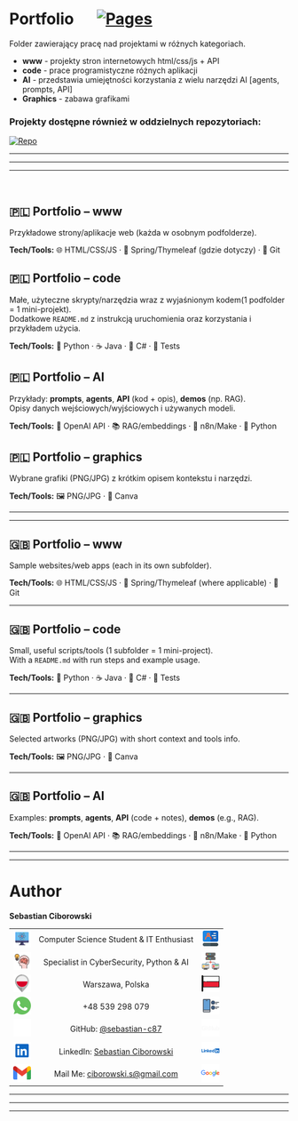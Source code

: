 ﻿# Portfolio &emsp; [![Pages](https://img.shields.io/badge/GitHub_Pages-Go_To_Home_Page-aa?style=for-the-badge&labelColor=7cffe5&logo=github&logoColor=black&)](https://sebastian-c87.github.io/my-IT-profile-hub/)

Folder zawierający pracę nad projektami w różnych kategoriach.
<br>
- **www** - projekty stron internetowych html/css/js + API
- **code** - prace programistyczne różnych aplikacji
- **AI** - przedstawia umiejętności korzystania z wielu narzędzi AI [agents, prompts, API]
- **Graphics** - zabawa grafikami


###   Projekty dostępne również w oddzielnych repozytoriach: 

[![Repo](https://img.shields.io/badge/GitHub_Repositories-My_Projects-f05032?style=for-the-badge&logo=github)](https://github.com/sebastian-c87?tab=repositories)



---
---
---

<br>

## 🇵🇱 Portfolio – www
Przykładowe strony/aplikacje web (każda w osobnym podfolderze).  


**Tech/Tools:** 🌐 HTML/CSS/JS · 🍃 Spring/Thymeleaf (gdzie dotyczy) · 🐙 Git

## 🇵🇱 Portfolio – code
Małe, użyteczne skrypty/narzędzia wraz z wyjaśnionym kodem(1 podfolder = 1 mini-projekt).  
Dodatkowe `README.md` z instrukcją uruchomienia oraz korzystania i przykładem użycia.

**Tech/Tools:** 🐍 Python · ☕ Java · 🧱 C# · 🧪 Tests 

## 🇵🇱 Portfolio – AI
Przykłady: **prompts**, **agents**, **API** (kod + opis), **demos** (np. RAG).  
Opisy danych wejściowych/wyjściowych i używanych modeli.

**Tech/Tools:** 🤖 OpenAI API · 📚 RAG/embeddings · 🔗 n8n/Make  · 🐍 Python

## 🇵🇱 Portfolio – graphics
Wybrane grafiki (PNG/JPG) z krótkim opisem kontekstu i narzędzi.

**Tech/Tools:** 🖼️ PNG/JPG · 🎨 Canva

---

---

## 🇬🇧 Portfolio – www
Sample websites/web apps (each in its own subfolder).  


**Tech/Tools:** 🌐 HTML/CSS/JS · 🍃 Spring/Thymeleaf (where applicable) · 🐙 Git



---
## 🇬🇧 Portfolio – code
Small, useful scripts/tools (1 subfolder = 1 mini-project).  
With a `README.md` with run steps and example usage.

**Tech/Tools:** 🐍 Python · ☕ Java · 🧱 C# · 🧪 Tests



---
## 🇬🇧 Portfolio – graphics
Selected artworks (PNG/JPG) with short context and tools info.

**Tech/Tools:** 🖼️ PNG/JPG · 🎨 Canva



---
## 🇬🇧 Portfolio – AI
Examples: **prompts**, **agents**, **API** (code + notes), **demos** (e.g., RAG).  


**Tech/Tools:** 🤖 OpenAI API · 📚 RAG/embeddings · 🔗 n8n/Make · 🐍 Python

---
---

# Author

**Sebastian Ciborowski**

|  |  |  |
|:--:|:---:|:--:|
| <img src="assets/icons/1a.svg" width="32" alt=""> | Computer Science Student & IT Enthusiast | <img src="assets/icons/1.svg" width="32" alt=""> |
| <img src="assets/icons/2.svg"  width="32" alt=""> | Specialist in CyberSecurity, Python & AI | <img src="assets/icons/2a.svg" width="32" alt=""> |
| <img src="assets/icons/3.svg"  width="32" alt=""> | Warszawa, Polska | <img src="assets/icons/3a.svg" width="32" alt=""> |
| <img src="assets/icons/4.svg"  width="32" alt=""> | +48 539 298 079 | <img src="assets/icons/4a.svg" width="32" alt=""> |
| <img src="assets/icons/5d.svg" width="32" alt="">  | GitHub: [@sebastian-c87](https://github.com/sebastian-c87) | <img src="assets/icons/5b.svg" width="32" alt=""> |
| <img src="assets/icons/6.svg"  width="32" alt=""> | LinkedIn: [Sebastian Ciborowski](https://www.linkedin.com/in/sebastian-ciborowski-8442a6302/) | <img src="assets/icons/6a.svg" width="32" alt=""> |
| <img src="assets/icons/g.svg" width="32" alt=""> | Mail Me: [ciborowski.s@gmail.com](mailto:ciborowski.s@gmail.com) | <img src="assets/icons/g1.svg"  width="33" alt=""> |



---

---
---

